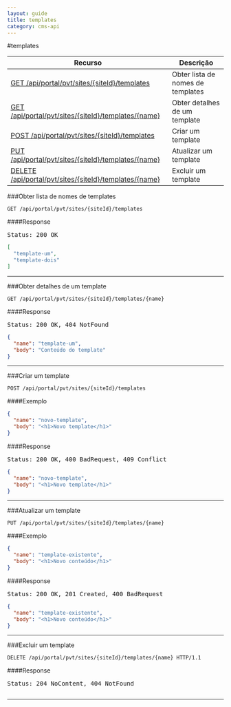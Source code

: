 ```yaml
---
layout: guide
title: templates
category: cms-api
---
```


#templates

<table class="table">
  <thead>
    <tr>
      <th>Recurso</th>
      <th>Descrição</th>
    </tr>
  </thead>
  <tbody>
    <tr>
      <td><a href="#obter-lista-de-nomes-de-templates">GET /api/portal/pvt/sites/{siteId}/templates</a></td>
      <td>Obter lista de nomes de templates</td>
    </tr>
    <tr>
      <td><a href="#obter-detalhes-de-um-template">GET /api/portal/pvt/sites/{siteId}/templates/{name}</a></td>
      <td>Obter detalhes de um template</td>
    </tr>
    <tr>
      <td><a href="#criar-um-template">POST /api/portal/pvt/sites/{siteId}/templates</a></td>
      <td>Criar um template</td>
    </tr>
    <tr>
      <td><a href="#atualizar-um-template">PUT /api/portal/pvt/sites/{siteId}/templates/{name}</a></td>
      <td>Atualizar um template</td>
    </tr>
    <tr>
      <td><a href="#excluir-um-template">DELETE /api/portal/pvt/sites/{siteId}/templates/{name}</a></td>
      <td>Excluir um template</td>
    </tr>
  </tbody>
</table>


###Obter lista de nomes de templates

```
GET /api/portal/pvt/sites/{siteId}/templates
```

####Response
<pre class="headers">
Status: 200 OK
</pre>
```json
[
  "template-um",
  "template-dois"
]
```
---

###Obter detalhes de um template

```
GET /api/portal/pvt/sites/{siteId}/templates/{name}
```

####Response
<pre class="headers">
Status: 200 OK, 404 NotFound
</pre>
```json
{
  "name": "template-um",
  "body": "Conteúdo do template"
}
```
---

###Criar um template

```
POST /api/portal/pvt/sites/{siteId}/templates
```

####Exemplo
```json
{
  "name": "novo-template",
  "body": "<h1>Novo template</h1>"
}
```
####Response
<pre class="headers">
Status: 200 OK, 400 BadRequest, 409 Conflict
</pre>
```json
{
  "name": "novo-template",
  "body": "<h1>Novo template</h1>"
}
```
---

###Atualizar um template

```
PUT /api/portal/pvt/sites/{siteId}/templates/{name}
```

####Exemplo
```json
{
  "name": "template-existente",
  "body": "<h1>Novo conteúdo</h1>"
}
```

####Response

<pre class="headers">
Status: 200 OK, 201 Created, 400 BadRequest
</pre>
```json
{
  "name": "template-existente",
  "body": "<h1>Novo conteúdo</h1>"
}
```
---

###Excluir um template
```
DELETE /api/portal/pvt/sites/{siteId}/templates/{name} HTTP/1.1
```
####Response
<pre class="headers">
Status: 204 NoContent, 404 NotFound
</pre>
<pre></pre>
---

